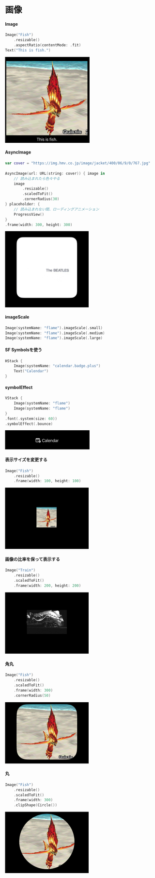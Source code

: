 # 画像

#### Image

```swift
Image("Fish")
    .resizable()
    .aspectRatio(contentMode: .fit)
Text("This is fish.")
```

<img src="/images/image/image1.png">

#### AsyncImage

```swift
var cover = "https://img.hmv.co.jp/image/jacket/400/06/9/0/767.jpg"

AsyncImage(url: URL(string: cover)) { image in
    // 読み込まれたら色々やる
    image
        .resizable()
        .scaledToFit()
        .cornerRadius(30)
} placeholder: {
    // 読み込まれない間、ローディングアニメーション
    ProgressView()
}
.frame(width: 300, height: 300)
```

<img src="/images/image/imageasync1.png">

#### imageScale

```swift
Image(systemName: "flame").imageScale(.small)
Image(systemName: "flame").imageScale(.medium)
Image(systemName: "flame").imageScale(.large)
```

#### SF Symbolsを使う

```swift
HStack {
    Image(systemName: "calendar.badge.plus")
    Text("Calendar")
}
```

#### symbolEffect

```swift
VStack {
    Image(systemName: "flame")
    Image(systemName: "flame")
}
.font(.system(size: 60))
.symbolEffect(.bounce)
```

<img src="/images/image/sf.png">

#### 表示サイズを変更する

```swift
Image("Fish")
    .resizable()
    .frame(width: 100, height: 100)
```

<img src="/images/image/resizable.png">

#### 画像の比率を保って表示する

```swift
Image("Train")
    .resizable()
    .scaledToFit()
    .frame(width: 200, height: 200)
```

<img src="/images/image/fit.png">

#### 角丸

```swift
Image("Fish")
    .resizable()
    .scaledToFit()
    .frame(width: 300)
    .cornerRadius(50)
```

<img src="/images/image/cornerradius.png">

#### 丸

```swift
Image("Fish")
    .resizable()
    .scaledToFit()
    .frame(width: 300)
    .clipShape(Circle())
```

<img src="/images/image/circle.png">


